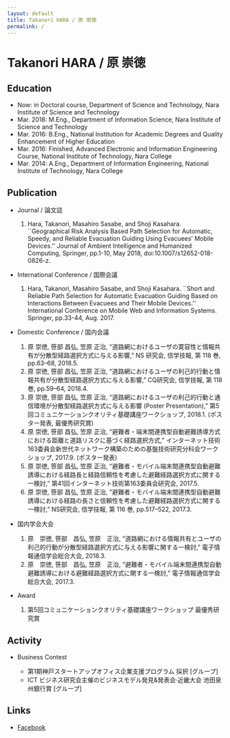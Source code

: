```yaml
---
layout: default
title: Takanori HARA / 原 崇徳
permalink: /
---
```

# Takanori HARA  / 原 崇徳

## Education

* Now: in Doctoral course, Department of Science and Technology, Nara Institute of Science and Technology
* Mar. 2018: M.Eng., Department of Information Science, Nara Institute of Science and Technology
* Mar. 2016: B.Eng., National Institution for Academic Degrees and Quality Enhancement of Higher Education
* Mar. 2016: Finished, Advanced Electronic and Information Engineering Course, National Institute of Technology, Nara College
* Mar. 2014: A.Eng., Department of Information Engineering, National Institute of Technology, Nara College

## Publication

* Journal / 論文誌
  1. Hara, Takanori, Masahiro Sasabe, and Shoji Kasahara. ``Geographical Risk Analysis Based Path Selection for Automatic, Speedy, and Reliable Evacuation Guiding Using Evacuees’ Mobile Devices.'' Journal of Ambient Intelligence and Humanized Computing, Springer, pp.1-10, May 2018, doi:10.1007/s12652-018-0826-z.

* International Conference / 国際会議
  1. Hara, Takanori, Masahiro Sasabe, and Shoji Kasahara. ``Short and Reliable Path Selection for Automatic Evacuation Guiding Based on Interactions Between Evacuees and Their Mobile Devices.'' International Conference on Mobile Web and Information Systems. Springer, pp.33-44, Aug. 2017.

* Domestic Conference / 国内会議
  1. 原 崇徳, 笹部 昌弘, 笠原 正治, “道路網におけるユーザの寛容性と情報共有が分散型経路選択方式に与える影響,” NS 研究会, 信学技報, 第 118 巻, pp.63–68, 2018.5.
  1. 原 崇徳, 笹部 昌弘, 笠原 正治, “道路網におけるユーザの利己的行動と情報共有が分散型経路選択方式に与える影響,” CQ研究会, 信学技報, 第 118 巻, pp.59–64, 2018.4.
  2. 原 崇徳, 笹部 昌弘, 笠原 正治, “道路網におけるユーザの利己的行動と通信環境が分散型経路選択方式に与える影響 (Poster Presentation),” 第5回コミュニケーションクオリティ基礎講座ワークショップ, 2018.1. (ポスター発表, 最優秀研究賞)
  3. 原 崇徳, 笹部 昌弘, 笠原 正治, “避難者・端末間連携型自動避難誘導方式における距離と道路リスクに基づく経路選択方式,” インターネット技術163委員会新世代ネットワーク構築のための基盤技術研究分科会ワークショップ, 2017.9. (ポスター発表)
  4. 原 崇徳, 笹部 昌弘, 笠原 正治, “避難者・モバイル端末間連携型自動避難誘導における経路長と経路信頼性を考慮した避難経路選択方式に関する一検討,” 第41回インターネット技術第163委員会研究会, 2017.5.
  5. 原 崇徳, 笹部 昌弘, 笠原 正治, “避難者・モバイル端末間連携型自動避難誘導における経路の長さと信頼性を考慮した避難経路選択方式に関する一検討,” NS研究会, 信学技報, 第 116 巻, pp.517–522, 2017.3.

* 国内学会大会
  1. 原　崇徳, 笹部　昌弘, 笠原　正治, “道路網における情報共有とユーザの利己的行動が分散型経路選択方式に与える影響に関する一検討,” 電子情報通信学会総合大会, 2018.3.
  2. 原　崇徳, 笹部　昌弘, 笠原　正治, “避難者・モバイル端末間連携型自動避難誘導における避難経路選択方式に関する一検討,” 電子情報通信学会総合大会, 2017.3.

* Award
  1. 第5回コミュニケーションクオリティ基礎講座ワークショップ 最優秀研究賞


## Activity

* Business Contest

  * 第1期神戸スタートアップオフィス企業支援プログラム 採択 [グループ]
  * ICT ビジネス研究会主催のビジネスモデル発見&発表会·近畿大会 池田泉州銀行賞 [グループ]

## Links

* [Facebook](https://www.facebook.com/profile.php?id=100012212837682)
